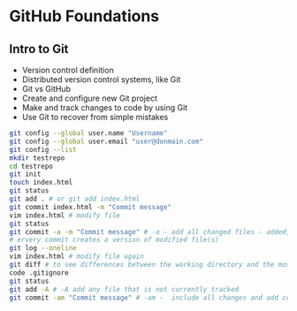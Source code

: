 # GitHub Foundations

## Intro to Git

- Version control definition
- Distributed version control systems, like Git
- Git vs GitHub
- Create and configure new Git project
- Make and track changes to code by using Git
- Use Git to recover from simple mistakes

```bash
git config --global user.name "Username"
git config --global user.email "user@donmain.com"
git config --list
mkdir testrepo
cd testrepo
git init
touch index.html
git status
git add . # or git add index.html
git commit index.html -m "Commit message"
vim index.html # modify file
git status
git commit -a -m "Commit message" # -a - add all changed files - added, modified, deleted
# ervery commit creates a version of modified file(s)
git log --oneline
vim index.html # modify file again
git diff # to see differences between the working directory and the most recent commit
code .gitignore
git status
git add -A # -A add any file that is not currently tracked
git commit -am "Commit message" # -am -  include all changes and add commit message 
```
